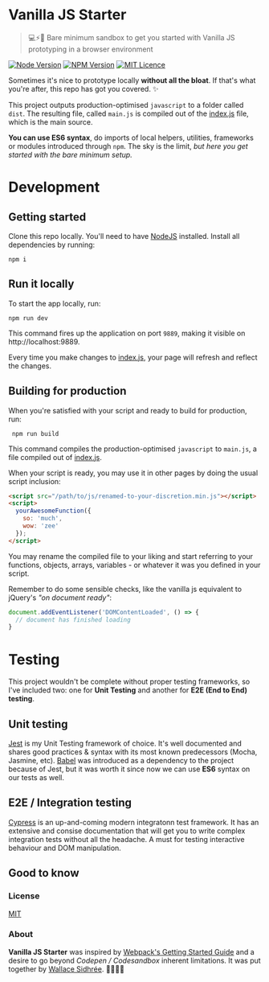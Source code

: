 # Vanilla JS Starter

> 💻⚡🚀 Bare minimum sandbox to get you started with Vanilla JS prototyping in a browser environment

[![Node Version](https://img.shields.io/badge/node-v12.4.0-brightgreen.svg)](https://github.com/nodejs/node/releases/tag/v12.4.0)
[![NPM Version](https://img.shields.io/badge/npm-v6.9.0-brightgreen.svg)](https://github.com/npm/cli/releases/tag/v6.9.0)
[![MIT Licence](https://img.shields.io/badge/license-MIT-blue.svg)](https://github.com/dreamyguy/vanillajs-starter/blob/master/LICENSE)

Sometimes it's nice to prototype locally **without all the bloat**. If that's what you're after, this repo has got you covered. ✨

This project outputs production-optimised `javascript` to a folder called `dist`. The resulting file, called `main.js` is compiled out of the [index.js][3] file, which is the main source.

**You can use ES6 syntax**, do imports of local helpers, utilities, frameworks or modules introduced through `npm`. The sky is the limit, _but here you get started with the bare minimum setup._

# Development

## Getting started

Clone this repo locally. You'll need to have [NodeJS][1] installed. Install all dependencies by running:

    npm i

## Run it locally

To start the app locally, run:

    npm run dev

This command fires up the application on port `9889`, making it visible on http://localhost:9889.

Every time you make changes to [index.js][3], your page will refresh and reflect the changes.

## Building for production

When you're satisfied with your script and ready to build for production, run:

     npm run build

This command compiles the production-optimised `javascript` to `main.js`, a file compiled out of [index.js][3].

When your script is ready, you may use it in other pages by doing the usual script inclusion:

```html
<script src="/path/to/js/renamed-to-your-discretion.min.js"></script>
<script>
  yourAwesomeFunction({
    so: 'much',
    wow: 'zee'
  });
</script>
```

You may rename the compiled file to your liking and start referring to your functions, objects, arrays, variables - or whatever it was you defined in your script.

Remember to do some sensible checks, like the vanilla js equivalent to jQuery's _"on document ready"_:

```javascript
document.addEventListener('DOMContentLoaded', () => {
  // document has finished loading
}
```

# Testing

This project wouldn't be complete without proper testing frameworks, so I've included two: one for **Unit Testing** and another for **E2E (End to End) testing**.

## Unit testing

[Jest][4] is my Unit Testing framework of choice. It's well documented and shares good practices & syntax with its most known predecessors (Mocha, Jasmine, etc). [Babel][6] was introduced as a dependency to the project because of Jest, but it was worth it since now we can use **ES6** syntax on our tests as well.

## E2E / Integration testing

[Cypress][4] is an up-and-coming modern integratonn test framework. It has an extensive and consise documentation that will get you to write complex integration tests without all the headache. A must for testing interactive behaviour and DOM manipulation.

## Good to know

### License

[MIT](LICENSE)

### About

**Vanilla JS Starter** was inspired by [Webpack's Getting Started Guide](https://webpack.js.org/guides/getting-started/) and a desire to go beyond _Codepen / Codesandbox_ inherent limitations. It was put together by [Wallace Sidhrée][1]. 👨‍💻🇳🇴

  [1]: http://sidhree.com/
  [2]: https://nodejs.org/
  [3]: https://github.com/dreamyguy/vanillajs-starter/blob/master//src/index.js
  [4]: https://jestjs.io/
  [5]: https://www.cypress.io/
  [6]: https://babeljs.io/

